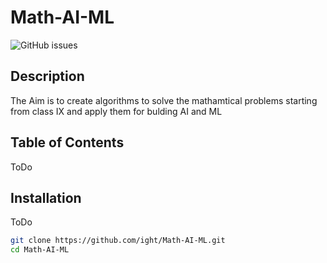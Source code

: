 # Math-AI-ML

![GitHub issues](https://img.shields.io/githubight/Math-AI-ML/issues)

## Description
The Aim is to create algorithms to solve the mathamtical problems starting from class IX and 
apply them for bulding AI and ML 

## Table of Contents
ToDo

## Installation
ToDo

```bash
git clone https://github.com/ight/Math-AI-ML.git
cd Math-AI-ML
